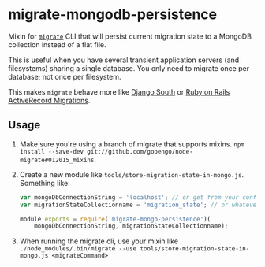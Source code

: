 # migrate-mongodb-persistence

Mixin for [`migrate`](https://npm.im/migrate) CLI that will persist current migration state to a MongoDB collection instead of a flat file.

This is useful when you have several transient application servers (and filesystems) sharing a single database. You only need to migrate once per database; not once per filesystem.

This makes `migrate` behave more like [Django South](https://south.readthedocs.org) or [Ruby on Rails ActiveRecord Migrations](http://edgeguides.rubyonrails.org/active_record_migrations.html).

## Usage

1. Make sure you're using a branch of migrate that supports mixins. `npm install --save-dev git://github.com/gobengo/node-migrate#012015_mixins`.
2. Create a new module like `tools/store-migration-state-in-mongo.js`. Something like:

    ```javascript
    var mongoDbConnectionString = 'localhost'; // or get from your config file
    var migrationStateCollectionname = 'migration_state'; // or whatever

    module.exports = require('migrate-mongo-persistence')(
        mongoDbConnectionString, migrationStateCollectionname);
    ```

3. When running the migrate cli, use your mixin like `./node_modules/.bin/migrate --use tools/store-migration-state-in-mongo.js <migrateCommand>`
